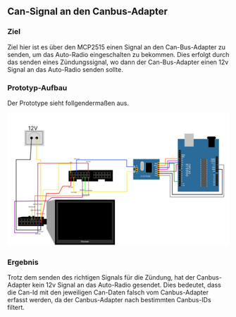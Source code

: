 ## Can-Signal an den Canbus-Adapter

### Ziel
Ziel hier ist es über den MCP2515 einen Signal an den Can-Bus-Adapter zu senden, um das Auto-Radio eingeschalten zu bekommen.
Dies erfolgt durch das senden eines Zündungssignal, wo dann der Can-Bus-Adapter einen 12v Signal an das Auto-Radio senden sollte.

### Prototyp-Aufbau
Der Prototype sieht follgendermaßen aus.

![Prototyp-Schematik](https://github.com/cruv3/PraxisProjekt2024_AutoRadio_AndreasSchurawlev/blob/main/img/CanbusAdapterTest.png)

### Ergebnis
Trotz dem senden des richtigen Signals für die Zündung, hat der Canbus-Adapter kein 12v Signal an das Auto-Radio gesendet. 
Dies bedeutet, dass die Can-Id mit den jeweiligen Can-Daten falsch vom Canbus-Adapter erfasst werden, da der Canbus-Adapter nach bestimmten Canbus-IDs filtert.

